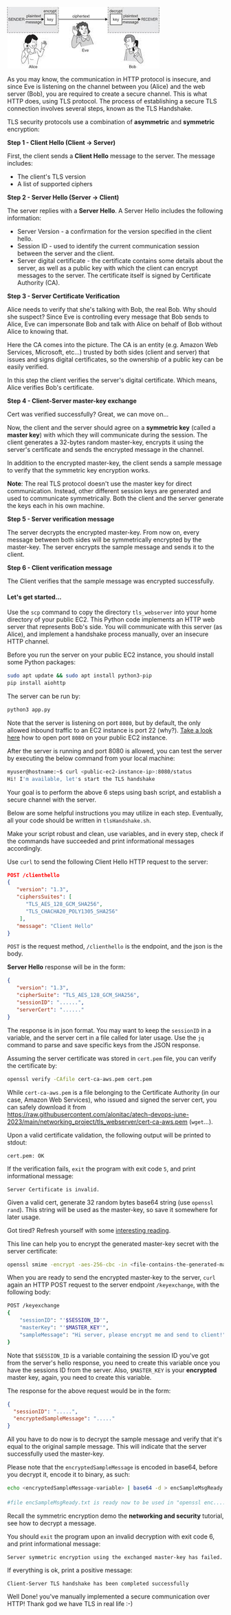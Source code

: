 ![.guides/img/alice-bob-eve](./alice-bob-eve.png)


As you may know, the communication in HTTP protocol is insecure, and since Eve is listening on the channel between you (Alice) and the web server (Bob), you are required to create a secure channel. This is what HTTP does, using TLS protocol. The process of establishing a secure TLS connection involves several steps, known as the TLS Handshake.

TLS security protocols use a combination of **asymmetric** and **symmetric** encryption:

**Step 1 - Client Hello (Client -> Server)**

First, the client sends a **Client Hello** message to the server. The message includes:
- The client's TLS version
- A list of supported ciphers

**Step 2 - Server Hello (Server -> Client)**

The server replies with a **Server Hello**. A Server Hello includes the following information:
- Server Version - a confirmation for the version specified in the client hello.
- Session ID - used to identify the current communication session between the server and the client.
- Server digital certificate - the certificate contains some details about the server, as well as a public key with which the client can encrypt messages to the server. The certificate itself is signed by Certificate Authority (CA).

**Step 3 - Server Certificate Verification**

Alice needs to verify that she's talking with Bob, the real Bob. Why should she suspect? Since Eve is controlling every message that Bob sends to Alice, Eve can impersonate Bob and talk with Alice on behalf of Bob without Alice to knowing that.

Here the CA comes into the picture. The CA is an entity (e.g. Amazon Web Services, Microsoft, etc...) trusted by both sides (client and server) that issues and signs digital certificates, so the ownership of a public key can be easily verified.

In this step the client verifies the server's digital certificate. Which means, Alice verifies Bob's certificate.

**Step 4 - Client-Server master-key exchange**

Cert was verified successfully? Great, we can move on...

Now, the client and the server should agree on a **symmetric key** (called a **master key**) with which they will communicate during the session. The client generates a 32-bytes random master-key, encrypts it using the server's certificate and sends the encrypted message in the channel.

In addition to the encrypted master-key, the client sends a sample message to verify that the symmetric key encryption works.

**Note**: The real TLS protocol doesn't use the master key for direct communication. Instead, other different session keys are generated and used to communicate symmetrically. Both the client and the server generate the keys each in his own machine.

**Step 5 - Server verification message**

The server decrypts the encrypted master-key. From now on, every message between both sides will be symmetrically encrypted by the master-key. The server encrypts the sample message and sends it to the client.

**Step 6 - Client verification message**

The Client verifies that the sample message was encrypted successfully.

#### Let's get started...

Use the `scp` command to copy the directory `tls_webserver` into your home directory of your public EC2. This Python code implements an HTTP web server that represents Bob's side. You will communicate with this server (as Alice), and implement a handshake process manually, over an insecure HTTP channel.

Before you run the server on your public EC2 instance, you should install some Python packages:

```bash
sudo apt update && sudo apt install python3-pip
pip install aiohttp
```

The server can be run by:

```bash
python3 app.py
```

Note that the server is listening on port `8080`, but by default, the only allowed inbound traffic to an EC2 instance is port 22 (why?). [Take a look here](https://docs.aws.amazon.com/AWSEC2/latest/UserGuide/authorizing-access-to-an-instance.html#add-rule-authorize-access) how to open port `8080` on your public EC2 instance.

After the server is running and port 8080 is allowed, you can test the server by executing the below command from your local machine:

```bash
myuser@hostname:~$ curl <public-ec2-instance-ip>:8080/status
Hi! I'm available, let's start the TLS handshake
```

Your goal is to perform the above 6 steps using bash script, and establish a secure channel with the server.

Below are some helpful instructions you may utilize in each step. Eventually, all your code should be written in `tlsHandshake.sh`.

Make your script robust and clean, use variables, and in every step, check if the commands have succeeded and print informational messages accordingly.

Use `curl` to send the following Client Hello HTTP request to the server:

```json
POST /clienthello
{
   "version": "1.3",
   "ciphersSuites": [
      "TLS_AES_128_GCM_SHA256",
      "TLS_CHACHA20_POLY1305_SHA256"
    ], 
   "message": "Client Hello"
}
```

`POST` is the request method, `/clienthello` is the endpoint, and the json is the body.

**Server Hello** response will be in the form:

```json
{
   "version": "1.3",
   "cipherSuite": "TLS_AES_128_GCM_SHA256", 
   "sessionID": "......",
   "serverCert": "......"
}
```

The response is in json format. You may want to keep the `sessionID` in a variable, and the server cert in a file called for later usage. Use the `jq` command to parse and save specific keys from the JSON response.

Assuming the server certificate was stored in `cert.pem` file, you can verify the certificate by:

```bash
openssl verify -CAfile cert-ca-aws.pem cert.pem
```

While `cert-ca-aws.pem` is a file belonging to the Certificate Authority (in our case, Amazon Web Services), who issued and signed the server cert, you can safely download it from https://raw.githubusercontent.com/alonitac/atech-devops-june-2023/main/networking_project/tls_webserver/cert-ca-aws.pem (`wget`...).

Upon a valid certificate validation, the following output will be printed to stdout:

```text
cert.pem: OK
```

If the verification fails, `exit` the program with exit code `5`, and print informational message:

```text
Server Certificate is invalid.
```

Given a valid cert, generate 32 random bytes base64 string (use `openssl rand`). This string will be used as the master-key, so save it somewhere for later usage.

Got tired? Refresh yourself with some [interesting reading](https://www.bleepingcomputer.com/news/security/russia-creates-its-own-tls-certificate-authority-to-bypass-sanctions/amp/).

This line can help you to encrypt the generated master-key secret with the server certificate:

```bash
openssl smime -encrypt -aes-256-cbc -in <file-contains-the-generated-master-key> -outform DER <file-contains-the-server-certificate> | base64 -w 0
```

When you are ready to send the encrypted master-key to the server, `curl` again an HTTP POST request to the server endpoint `/keyexchange`, with the following body:

```bash
POST /keyexchange
{
    "sessionID": "'$SESSION_ID'",
    "masterKey": "'$MASTER_KEY'",
    "sampleMessage": "Hi server, please encrypt me and send to client!"
}
```

Note that `$SESSION_ID` is a variable containing the session ID you've got from the server's hello response, you need to create this variable once you have the sessions ID from the server. Also, `$MASTER_KEY` is your **encrypted** master key, again, you need to create this variable.

The response for the above request would be in the form:

```json
{
  "sessionID": ".....",
  "encryptedSampleMessage": "....."
}
```

All you have to do now is to decrypt the sample message and verify that it's equal to the original sample message. This will indicate that the server successfully used the master-key.

Please note that the `encryptedSampleMessage` is encoded in base64, before you decrypt it, encode it to binary, as such:

```bash
echo <encryptedSampleMessage-variable> | base64 -d > encSampleMsgReady.txt

#file encSampleMsgReady.txt is ready now to be used in "openssl enc...." command
```

Recall the symmetric encryption demo the **networking and security** tutorial, see how to decrypt a message.

You should `exit` the program upon an invalid decryption with exit code 6, and print informational message:

```text
Server symmetric encryption using the exchanged master-key has failed.
```

If everything is ok, print a positive message:

```text
Client-Server TLS handshake has been completed successfully
```

Well Done! you've manually implemented a secure communication over HTTP! Thank god we have TLS in real life :-)
